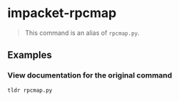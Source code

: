 # impacket-rpcmap

> This command is an alias of `rpcmap.py`.

## Examples

### View documentation for the original command

```bash
tldr rpcmap.py
```
